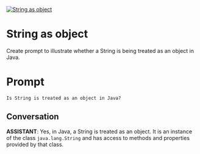 
[![String as object](https://flow-prompt-covers.s3.us-west-1.amazonaws.com/icon/minimalist/mini_9.png)]()
# String as object 
Create prompt to illustrate whether a String is being treated as an object in Java.

# Prompt

```
Is String is treated as an object in Java?
```

## Conversation

**ASSISTANT**: Yes, in Java, a String is treated as an object. It is an instance of the class `java.lang.String` and has access to methods and properties provided by that class.


